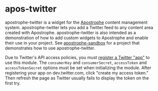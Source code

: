 # apos-twitter

apostrophe-twitter is a widget for the [Apostrophe](http://github.com/punkave/apostrophe) content management system. apostrophe-twitter lets you add a Twitter feed to any content area created with Apostrophe. apostrophe-twitter is also intended as a demonstration of how to add custom widgets to Apostrophe and enable their use in your project. See [apostrophe-sandbox](http://github.com/punkave/apostrophe-sandbox) for a project that demonstrates how to use apostrophe-twitter.

Due to Twitter's API access policies, you must [register a Twitter "app"](https://dev.twitter.com/) to use this module. The `consumerKey` and `consumerSecret`, `accessToken` and `accessTokenSecret` options must be set when initializing the module. After registering your app on dev.twitter.com, click "create my access token." Then refresh the page as Twitter usually fails to display the token on the first try.


